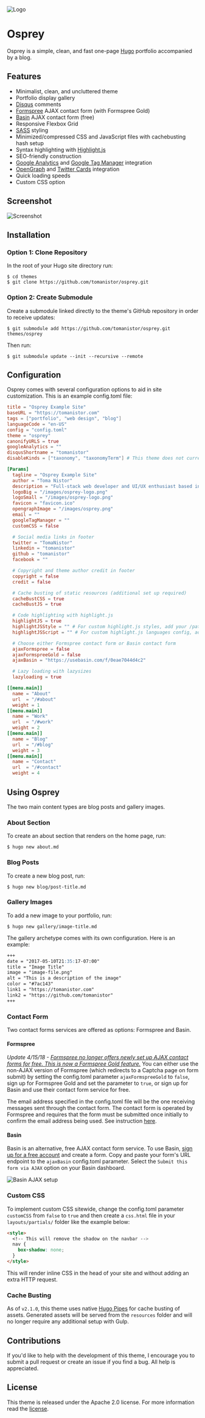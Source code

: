 ![Logo](https://github.com/tomanistor/osprey/blob/master/images/osprey-logo.png)

# Osprey
Osprey is a simple, clean, and fast one-page [Hugo](https://gohugo.io/) portfolio accompanied by a blog.

## Features
* Minimalist, clean, and uncluttered theme
* Portfolio display gallery
* [Disqus](https://disqus.com) comments
* [Formspree](https://formspree.io) AJAX contact form (with Formspree Gold)
* [Basin](https://usebasin.com/) AJAX contact form (free)
* Responsive Flexbox Grid
* [SASS](http://sass-lang.com/) styling
* Minimized/compressed CSS and JavaScript files with cachebusting hash setup
* Syntax highlighting with [Highlight.js](https://highlightjs.org/)
* SEO-friendly construction
* [Google Analytics](https://analytics.google.com) and [Google Tag Manager](https://tagmanager.google.com) integration
* [OpenGraph](http://ogp.me/) and [Twitter Cards](https://dev.twitter.com/cards/overview) integration
* Quick loading speeds
* Custom CSS option

## Screenshot
![Screenshot](https://github.com/tomanistor/osprey/blob/master/images/tn.png)

## Installation
### Option 1: Clone Repository
In the root of your Hugo site directory run:

```console
$ cd themes
$ git clone https://github.com/tomanistor/osprey.git
```

### Option 2: Create Submodule
Create a submodule linked directly to the theme's GitHub repository in order to receive updates:

```console
$ git submodule add https://github.com/tomanistor/osprey.git themes/osprey
```

Then run:

```console
$ git submodule update --init --recursive --remote
```

## Configuration
Osprey comes with several configuration options to aid in site customization. This is an example config.toml file:

```toml
title = "Osprey Example Site"
baseURL = "https://tomanistor.com"
tags = ["portfolio", "web design", "blog"]
languageCode = "en-US"
config = "config.toml"
theme = "osprey"
canonifyURLS = true
googleAnalytics = ""
disqusShortname = "tomanistor"
disableKinds = ["taxonomy", "taxonomyTerm"] # This theme does not currently use "tag" and "category" taxonomies

[Params]
  tagline = "Osprey Example Site"
  author = "Toma Nistor"
  description = "Full-stack web developer and UI/UX enthusiast based in San Diego, CA."
  logoBig = "/images/osprey-logo.png"
  logoSmall = "/images/osprey-logo.png"
  favicon = "favicon.ico"
  opengraphImage = "/images/osprey.png"
  email = ""
  googleTagManager = ""
  customCSS = false

  # Social media links in footer
  twitter = "TomaNistor"
  linkedin = "tomanistor"
  github = "tomanistor"
  facebook = ""

  # Copyright and theme author credit in footer
  copyright = false
  credit = false

  # Cache busting of static resources (additional set up required)
  cacheBustCSS = true
  cacheBustJS = true

  # Code highlighting with highlight.js
  highlightJS = true
  highlightJSStyle = "" # For custom highlight.js styles, add your /path/to/styles/default.css
  highlightJSScript = "" # For custom highlight.js languages config, add your /path/to/highlight.pack.js

  # Choose either Formspree contact form or Basin contact form
  ajaxFormspree = false
  ajaxFormspreeGold = false
  ajaxBasin = "https://usebasin.com/f/0eae7044d4c2"

  # Lazy loading with lazysizes
  lazyloading = true

[[menu.main]]
  name = "About"
  url  = "/#about"
  weight = 1
[[menu.main]]
  name = "Work"
  url  = "/#work"
  weight = 2
[[menu.main]]
  name = "Blog"
  url  = "/#blog"
  weight = 3
[[menu.main]]
  name = "Contact"
  url  = "/#contact"
  weight = 4
```

## Using Osprey
The two main content types are blog posts and gallery images.

### About Section
To create an about section that renders on the home page, run:

```console
$ hugo new about.md
```

### Blog Posts
To create a new blog post, run:

```console
$ hugo new blog/post-title.md
```

### Gallery Images
To add a new image to your portfolio, run:

```console
$ hugo new gallery/image-title.md
```

The gallery archetype comes with its own configuration. Here is an example:

```md
+++
date = "2017-05-10T21:35:17-07:00"
title = "Image Title"
image = "image-file.png"
alt = "This is a description of the image"
color = "#7ac143"
link1 = "https://tomanistor.com"
link2 = "https://github.com/tomanistor"
+++
```

### Contact Form
Two contact forms services are offered as options: Formspree and Basin.

#### Formspree
_Update 4/15/18 - [Formspree no longer offers newly set up AJAX contact forms for free. This is now a Formspree Gold feature.](https://github.com/formspree/formspree/pull/173)_ You can either use the non-AJAX version of Formspree (which redirects to a Captcha page on form submit) by setting the config.toml parameter `ajaxFormspreeGold` to `false`, sign up for Formspree Gold and set the parameter to `true`, or sign up for Basin and use their contact form service for free.

The email address specified in the config.toml file will be the one receiving messages sent through the contact form. The contact form is operated by Formspree and requires that the form must be submitted once initially to confirm the email address being used. See instruction [here](https://formspree.io/).

#### Basin
Basin is an alternative, free AJAX contact form service. To use Basin, [sign up for a free account](https://usebasin.com/users/sign_up) and create a form. Copy and paste your form's URL endpoint to the `ajaxBasin` config.toml parameter. Select the `Submit this form via AJAX` option on your Basin dashboard.

![Basin AJAX setup](https://github.com/tomanistor/osprey/blob/master/images/basin-ajax-setup.png)

### Custom CSS
To implement custom CSS sitewide, change the config.toml parameter `customCSS` from `false` to `true` and then create a `css.html` file in your `layouts/partials/` folder like the example below:

```html
<style>
  <!-- This will remove the shadow on the navbar -->
  nav {
    box-shadow: none;
  }
</style>
```

This will render inline CSS in the head of your site and without adding an extra HTTP request.

### Cache Busting
As of `v2.1.0`, this theme uses native [Hugo Pipes](https://gohugo.io/hugo-pipes/introduction/) for cache busting of assets. Generated assets will be served from the `resources` folder and will no longer require any additional setup with Gulp.

## Contributions
If you'd like to help with the development of this theme, I encourage you to submit a pull request or create an issue if you find a bug. All help is appreciated.

## License
This theme is released under the Apache 2.0 license. For more information read the [license](https://github.com/tomanistor/osprey/blob/master/LICENSE).
